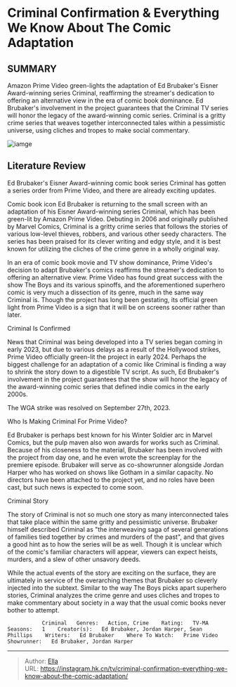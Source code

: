 # Criminal Confirmation &amp; Everything We Know About The Comic Adaptation


## SUMMARY 



  Amazon Prime Video green-lights the adaptation of Ed Brubaker&#39;s Eisner Award-winning series Criminal, reaffirming the streamer&#39;s dedication to offering an alternative view in the era of comic book dominance.   Ed Brubaker&#39;s involvement in the project guarantees that the Criminal TV series will honor the legacy of the award-winning comic series.   Criminal is a gritty crime series that weaves together interconnected tales within a pessimistic universe, using cliches and tropes to make social commentary.  

![iamge](https://static1.srcdn.com/wordpress/wp-content/uploads/2024/01/criminal-amazon-prime.jpg)

## Literature Review
Ed Brubaker&#39;s Eisner Award-winning comic book series Criminal has gotten a series order from Prime Video, and there are already exciting updates. 




Comic book icon Ed Brubaker is returning to the small screen with an adaptation of his Eisner Award-winning series Criminal, which has been green-lit by Amazon Prime Video. Debuting in 2006 and originally published by Marvel Comics, Criminal is a gritty crime series that follows the stories of various low-level thieves, robbers, and various other seedy characters. The series has been praised for its clever writing and edgy style, and it is best known for utilizing the cliches of the crime genre in a wholly original way.




In an era of comic book movie and TV show dominance, Prime Video&#39;s decision to adapt Brubaker&#39;s comics reaffirms the streamer&#39;s dedication to offering an alternative view. Prime Video has found great success with the show The Boys and its various spinoffs, and the aforementioned superhero comic is very much a dissection of its genre, much in the same way Criminal is. Though the project has long been gestating, its official green light from Prime Video is a sign that it will be on screens sooner rather than later. 


 Criminal Is Confirmed 
          

News that Criminal was being developed into a TV series began coming in early 2023, but due to various delays as a result of the Hollywood strikes, Prime Video officially green-lit the project in early 2024. Perhaps the biggest challenge for an adaptation of a comic like Criminal is finding a way to shrink the story down to a digestible TV script. As such, Ed Brubaker&#39;s involvement in the project guarantees that the show will honor the legacy of the award-winning comic series that defined indie comics in the early 2000s. 






The WGA strike was resolved on September 27th, 2023.






 Who Is Making Criminal For Prime Video? 
          

Ed Brubaker is perhaps best known for his Winter Soldier arc in Marvel Comics, but the pulp maven also won awards for works such as Criminal. Because of his closeness to the material, Brubaker has been involved with the project from day one, and he even wrote the screenplay for the premiere episode. Brubaker will serve as co-showrunner alongside Jordan Harper who has worked on shows like Gotham in a similar capacity. No directors have been attached to the project yet, and no roles have been cast, but such news is expected to come soon. 






 Criminal Story 
          

The story of Criminal is not so much one story as many interconnected tales that take place within the same gritty and pessimistic universe. Brubaker himself described Criminal as &#34;the interweaving saga of several generations of families tied together by crimes and murders of the past&#34;, and that gives a good hint as to how the series will be as well. Though it is unclear which of the comic&#39;s familiar characters will appear, viewers can expect heists, murders, and a slew of other unsavory deeds. 

While the actual events of the story are exciting on the surface, they are ultimately in service of the overarching themes that Brubaker so cleverly injected into the subtext. Similar to the way The Boys picks apart superhero stories, Criminal analyzes the crime genre and uses cliches and tropes to make commentary about society in a way that the usual comic books never bother to attempt. 




               Criminal   Genres:   Action, Crime    Rating:   TV-MA    Seasons:   1    Creator(s):   Ed Brubaker, Jordan Harper, Sean Phillips    Writers:   Ed Brubaker    Where To Watch:   Prime Video    Showrunner:   Ed Brubaker, Jordan Harper      

---

> Author: [Ella](https://instagram.hk.cn/)  
> URL: https://instagram.hk.cn/tv/criminal-confirmation-everything-we-know-about-the-comic-adaptation/  

